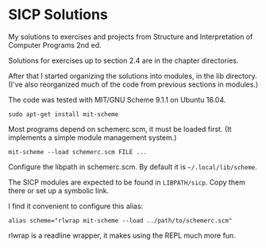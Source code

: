 # SICP Solutions

My solutions to exercises and projects from Structure and Interpretation of
Computer Programs 2nd ed.

Solutions for exercises up to section 2.4 are in the chapter directories.

After that I started organizing the solutions into modules, in the lib directory.
(I've also reorganized much of the code from previous sections in modules.)

The code was tested with MIT/GNU Scheme 9.1.1 on Ubuntu 16.04.

```
sudo apt-get install mit-scheme
```

Most programs depend on schemerc.scm, it must be loaded first.
(It implements a simple module management system.)

```
mit-scheme --load schemerc.scm FILE ...
```

Configure the libpath in schemerc.scm. By default it is `~/.local/lib/scheme`.

The SICP modules are expected to be found in `LIBPATH/sicp`. Copy them there
or set up a symbolic link.

I find it convenient to configure this alias:

```
alias scheme="rlwrap mit-scheme --load ../path/to/schemerc.scm"
```

rlwrap is a readline wrapper, it makes using the REPL much more fun.
